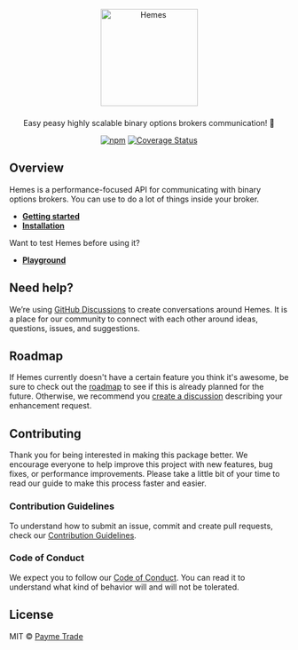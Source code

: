 <p align="center">
  <a href="https://paymetrade.com">
    <img src="https://storage.googleapis.com/payme-trade-hemes/hemes-icon.png" width="175" alt="Hemes" style="margin: 8px 0;" />
  </a>
</p>

<p align="center">Easy peasy highly scalable binary options brokers communication! 💸</p>

<div align="center">

[![npm](https://img.shields.io/npm/v/@hemes/core.svg?color=%23BDFA00&style=for-the-badge)](https://www.npmjs.com/package/@hemes/core)<space><space>
[![Coverage Status](https://img.shields.io/coveralls/github/PaymeTrade/hemes?color=BDFA00&style=for-the-badge)](https://coveralls.io/github/PaymeTrade/hemes?branch=main)

</div>

## Overview

Hemes is a performance-focused API for communicating with binary options brokers. You can use to do a lot of things inside your broker.

- **[Getting started](https://paymetrade.com)**
- **[Installation](https://paymetrade.com)**

Want to test Hemes before using it?

- **[Playground](https://codesandbox.io)**

## Need help?

We’re using [GitHub Discussions](https://github.com/PaymeTrade/hemes/discussions) to create conversations around Hemes. It is a place for our community to connect with each other around ideas, questions, issues, and suggestions.

## Roadmap

If Hemes currently doesn't have a certain feature you think it's awesome, be sure to check out the [roadmap](https://www.notion.so/paymetrade/Hemes-public-roadmap-68d9166cefa14584829430392158169b) to see if this is already planned for the future. Otherwise, we recommend you [create a discussion](https://github.com/PaymeTrade/hemes/discussions/new?category=ideas) describing your enhancement request.

## Contributing

Thank you for being interested in making this package better. We encourage everyone to help improve this project with new features, bug fixes, or performance improvements. Please take a little bit of your time to read our guide to make this process faster and easier.

### Contribution Guidelines

To understand how to submit an issue, commit and create pull requests, check our [Contribution Guidelines](/.github/CONTRIBUTING.md).

### Code of Conduct

We expect you to follow our [Code of Conduct](/.github/CODE_OF_CONDUCT.md). You can read it to understand what kind of behavior will and will not be tolerated.

## License

MIT © [Payme Trade](https://github.com/PaymeTrade)
